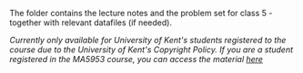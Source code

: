 The folder contains the lecture notes and the problem set for class 5 - together with relevant datafiles (if needed).

*Currently only available for University of Kent's students registered to the course due to the University of Kent's Copyright Policy. If you are a student registered in the MA5953 course, you can access the material [here](https://github.com/miriamsorace/MA5953_UniKent/tree/main/Class%205%20Material)*
